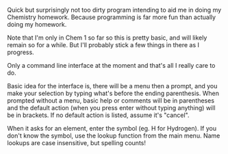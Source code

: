 Quick but surprisingly not too dirty program intending to aid me in doing my
 Chemistry homework. Because programming is far more fun than actually doing
 my homework.

Note that I'm only in Chem 1 so far so this is pretty basic, and will likely
 remain so for a while. But I'll probably stick a few things in there as I
 progress.

Only a command line interface at the moment and that's all I really care to do.

Basic idea for the interface is, there will be a menu then a prompt, and you
 make your selection by typing what's before the ending parenthesis. When
 prompted without a menu, basic help or comments will be in parentheses and the
 default action (when you press enter without typing anything) will be in
 brackets. If no default action is listed, assume it's "cancel".

When it asks for an element, enter the symbol (eg. H for Hydrogen). If you don't
 know the symbol, use the lookup function from the main menu. Name lookups are
 case insensitive, but spelling counts!
